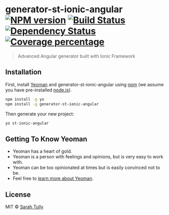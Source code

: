 # generator-st-ionic-angular [![NPM version][npm-image]][npm-url] [![Build Status][travis-image]][travis-url] [![Dependency Status][daviddm-image]][daviddm-url] [![Coverage percentage][coveralls-image]][coveralls-url]
> Advanced Angular generator built with Ionic Framework

## Installation

First, install [Yeoman](http://yeoman.io) and generator-st-ionic-angular using [npm](https://www.npmjs.com/) (we assume you have pre-installed [node.js](https://nodejs.org/)).

```bash
npm install -g yo
npm install -g generator-st-ionic-angular
```

Then generate your new project:

```bash
yo st-ionic-angular
```

## Getting To Know Yeoman

 * Yeoman has a heart of gold.
 * Yeoman is a person with feelings and opinions, but is very easy to work with.
 * Yeoman can be too opinionated at times but is easily convinced not to be.
 * Feel free to [learn more about Yeoman](http://yeoman.io/).

## License

MIT © [Sarah Tully](sarahtully.com)


[npm-image]: https://badge.fury.io/js/generator-st-ionic-angular.svg
[npm-url]: https://npmjs.org/package/generator-st-ionic-angular
[travis-image]: https://travis-ci.org/sarahtully/generator-st-ionic-angular.svg?branch=master
[travis-url]: https://travis-ci.org/sarahtully/generator-st-ionic-angular
[daviddm-image]: https://david-dm.org/sarahtully/generator-st-ionic-angular.svg?theme=shields.io
[daviddm-url]: https://david-dm.org/sarahtully/generator-st-ionic-angular
[coveralls-image]: https://coveralls.io/repos/sarahtully/generator-st-ionic-angular/badge.svg
[coveralls-url]: https://coveralls.io/r/sarahtully/generator-st-ionic-angular
